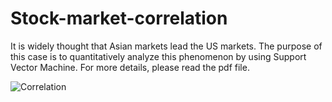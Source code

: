 # Stock-market-correlation
It is widely thought that Asian markets lead the US markets. The purpose of this case is to quantitatively analyze this phenomenon by using Support Vector Machine. For more details, please read the pdf file.
 
![Correlation](https://cloud.githubusercontent.com/assets/10996578/7550968/57d517c2-f644-11e4-8154-217bf6b2425d.png)
